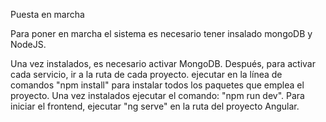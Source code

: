 Puesta en marcha

Para poner en marcha el sistema es necesario tener insalado mongoDB y NodeJS.

Una vez instalados, es necesario activar MongoDB.
Después, para activar cada servicio, ir a la ruta de cada proyecto.
ejecutar en la línea de comandos "npm install" para instalar todos los paquetes que
emplea el proyecto. Una vez instalados ejecutar el comando: "npm run dev".
Para iniciar el frontend, ejecutar "ng serve" en la ruta del proyecto Angular.
